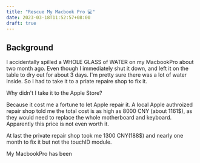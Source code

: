 ```yaml
---
title: "Rescue My Macbook Pro 💻"
date: 2023-03-18T11:52:57+08:00
draft: true
---
```


## Background 

I accidentally spilled a WHOLE GLASS of WATER on my MacbookPro about two month ago. Even though I immediately shut it down, and left it on the table to dry out for about 3 days. I'm pretty sure there was a lot of water inside. So I had to take it to a priate repaire shop to fix it. 

Why didn't I take it to the Apple Store?

Because it cost me a fortune to let Apple repair it. A local Apple authroized repair shop told me the total cost is as high as 8000 CNY (about 1161$), as they would need to replace the whole motherboard and keyboard. Apparently this price is not even worth it.

At last the private repair shop took me 1300 CNY(188$) and nearly one month to fix it but not the touchID module.



My MacbookPro has been
### 